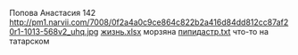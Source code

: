 Попова Анастасия 142
http://pm1.narvii.com/7008/0f2a4a0c9ce864c822b2a416d84dd812cc87af20r1-1013-568v2_uhq.jpg
[жизнь.xlsx](https://github.com/oxxrayy/popova142/files/9670227/23232.xlsx)   морзяна 
[пипидастр.txt](https://github.com/oxxrayy/popova142/files/9670250/default.txt) что-то на татарском 
